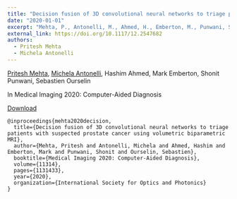 ```yaml
---
title: "Decision fusion of 3D convolutional neural networks to triage patients with suspected prostate cancer using volumetric biparametric MRI"
date: "2020-01-01"
excerpt: "Mehta, P., Antonelli, M., Ahmed, H., Emberton, M., Punwani, S. and Ourselin, S., 2020, In Medical Imaging 2020: Computer-Aided Diagnosis (Vol. 11314, p. 1131433). International Society for Optics and Photonics."
external_link: https://doi.org/10.1117/12.2547682
authors:
  - Pritesh Mehta
  - Michela Antonelli
---
```

[Pritesh Mehta](/people/pritesh_mehta), [Michela Antonelli](/people/michela_antonelli), Hashim Ahmed, Mark Emberton, Shonit Punwani, Sebastien Ourselin

In Medical Imaging 2020: Computer-Aided Diagnosis

<a href="{{page.external_link}}" target="_blank"> Download </a>

```
@inproceedings{mehta2020decision,
  title={Decision fusion of 3D convolutional neural networks to triage patients with suspected prostate cancer using volumetric biparametric MRI},
  author={Mehta, Pritesh and Antonelli, Michela and Ahmed, Hashim and Emberton, Mark and Punwani, Shonit and Ourselin, Sebastien},
  booktitle={Medical Imaging 2020: Computer-Aided Diagnosis},
  volume={11314},
  pages={1131433},
  year={2020},
  organization={International Society for Optics and Photonics}
}
```
